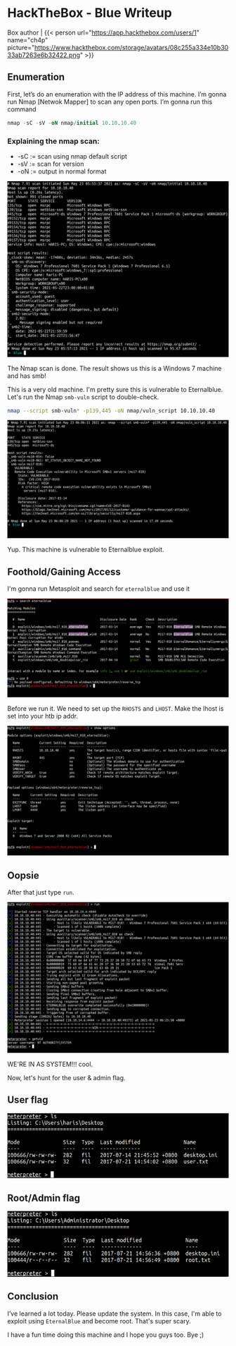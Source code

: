 # HackTheBox - Blue Writeup


Box author | {{< person url="https://app.hackthebox.com/users/1" name="ch4p" picture="https://www.hackthebox.com/storage/avatars/08c255a334e10b3033ab7263e6b32422.png" >}}

<!--more-->

## Enumeration

First, let’s do an enumeration with the IP address of this machine. I’m gonna run Nmap [Netwok Mapper] to scan any open ports. I’m gonna run this command

```sql
nmap -sC -sV -oN nmap/initial 10.10.10.40
```
### Explaining the nmap scan:
* -sC	:= scan using nmap default script
* -sV	:= scan for version
* -oN := output in normal format

![nmap initial scan](2.png "nmap initial scan")

The Nmap scan is done. The result shows us this is a Windows 7 machine and has smb!

This is a very old machine. I'm pretty sure this is vulnerable to Eternalblue. Let's run the Nmap `smb-vuln` script to double-check.

```bash
nmap --script smb-vuln* -p139,445 -oN nmap/vuln_script 10.10.10.40
```

![NSE check vulnerable to Eternalblue](3.png "NSE check vulnerable to Eternalblue")

Yup. This machine is vulnerable to Eternalblue exploit.

## Foothold/Gaining Access

I'm gonna run Metasploit and search for `eternalblue` and use it

![search Eternalblue exploit](4.png "search Eternalblue exploit")

Before we run it. We need to set up the `RHOSTS` and `LHOST`. Make the lhost is set into your htb ip addr.

![setup listener ip and port](5.png "setup listener ip and port")

## Oopsie

After that just type `run`.

![execute the exploit](6.png "execute the exploit")

WE'RE IN AS SYSTEM!!! cool.

Now, let's hunt for the user & admin flag.

## User flag

![user flag](7.png "user flag")

## Root/Admin flag

![root flag](8.png "root flag")

## Conclusion

I’ve learned a lot today. Please update the system. In this case, I'm able to exploit using `EternalBlue` and become root. That's super scary.

I have a fun time doing this machine and I hope you guys too. Bye ;)
